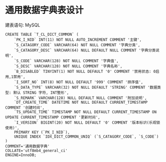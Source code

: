 # 通用数据字典表设计











建表语句: MySQL


	CREATE TABLE `T_CL_DICT_COMMON` (
		`PK_I_NID` INT(11) NOT NULL AUTO_INCREMENT COMMENT '主键',
		`S_CATAGORY_CODE` VARCHAR(64) NOT NULL COMMENT '字典分类',
		`S_CATAGORY_DESC` VARCHAR(64) NULL DEFAULT NULL COMMENT '字典分类说明',
		`S_CODE` VARCHAR(128) NOT NULL COMMENT '字典值',
		`S_DESC` VARCHAR(128) NOT NULL COMMENT '字典名称',
		`B_DISABLED` TINYINT(1) NOT NULL DEFAULT '0' COMMENT '禁用状态: 0启用,1禁用',
		`I_SORT_NO` INT(8) NOT NULL DEFAULT '999' COMMENT '排序值',
		`S_DATA_TYPE` VARCHAR(32) NOT NULL DEFAULT 'STRING' COMMENT '数据类型: 默认 STRING 字符, INT整形',
		`S_REMARK` VARCHAR(128) NULL DEFAULT NULL COMMENT '附加说明',
		`DT_CREATE_TIME` DATETIME NOT NULL DEFAULT CURRENT_TIMESTAMP COMMENT '创建时间',
		`TS_UPDATE_TIME` TIMESTAMP NOT NULL DEFAULT CURRENT_TIMESTAMP ON UPDATE CURRENT_TIMESTAMP COMMENT '更新时间',
		`I_VERSION` BIGINT(20) NOT NULL DEFAULT '0' COMMENT '版本标识(乐观锁使用)',
		PRIMARY KEY (`PK_I_NID`),
		UNIQUE INDEX `IDX_DICT_COMMON_UNIQ` (`S_CATAGORY_CODE`, `S_CODE`)
	)
	COMMENT='通用数据字典'
	COLLATE='utf8mb4_general_ci'
	ENGINE=InnoDB;




















